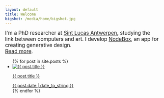 ```yaml
---
layout: default
title: Welcome
bigshot: /media/home/bigshot.jpg
---
```

<big>I'm a PhD researcher at <a href="http://www.sintlucasantwerpen.be/">Sint Lucas Antwerpen</a>, studying the link between computers and art. I develop <a href="http://nodebox.net/">NodeBox</a>, an app for creating generative design.<br><a href="/about/">Read more</a>.</big>

<ul class="posts">
  {% for post in site.posts %}
    <li>
    	<a href="{{ post.url }}"><img src="{{post.bigshot}}" title="{{ post.title }}">
    	<p>{{ post.title }}</p>
    	<time>{{ post.date | date_to_string }}</time></a>
	</li>
  {% endfor %}
</ul>
